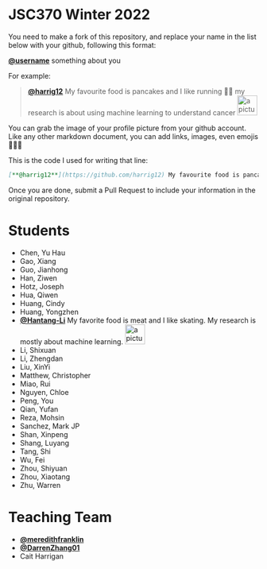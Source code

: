 # JSC370 Winter 2022

You need to make a fork of this repository, and replace your name in the list below with your github, following this format:

[**@username**](https://github.com/username/) something about you

For example:
      
> [**@harrig12**](https://github.com/harrig12) My favourite food is pancakes and I like running 🏃‍♀️ my research is about using machine learning to understand cancer <img src="https://avatars.githubusercontent.com/u/23587234?s=400&u=ea93fb16bd1f0b9c3f1e0e420136e4a1919daff3&v=4" alt="a picture of me" width="40px"> 

You can grab the image of your profile picture from your github account. Like any other markdown document, you can add links, images, even emojis 🍋🍰🐸 

This is the code I used for writing that line:

```md
[**@harrig12**](https://github.com/harrig12) My favourite food is pancakes and I like running 🏃‍♀️ my research is about using machine learning to understand cancer <img src="https://avatars.githubusercontent.com/u/23587234?s=400&u=ea93fb16bd1f0b9c3f1e0e420136e4a1919daff3&v=4" alt="a picture of me" width="40px"> 
```

Once you are done, submit a Pull Request to include your information in the original repository.

# Students

* Chen, Yu Hau          
* Gao, Xiang            
* Guo, Jianhong         
* Han, Ziwen            
* Hotz, Joseph          
* Hua, Qiwen            
* Huang, Cindy        
* Huang, Yongzhen       
* [**@Hantang-Li**](https://github.com/Hantang-Li) My favorite food is meat and I like skating. My research is mostly about machine learning. <img src="https://avatars.githubusercontent.com/u/27784582?s=400&v=4" alt="a picture of me" width="40px"> 
* Li, Shixuan           
* Li, Zhengdan          
* Liu, XinYi            
* Matthew, Christopher  
* Miao, Rui             
* Nguyen, Chloe         
* Peng, You             
* Qian, Yufan           
* Reza, Mohsin          
* Sanchez, Mark JP      
* Shan, Xinpeng         
* Shang, Luyang         
* Tang, Shi             
* Wu, Fei             
* Zhou, Shiyuan         
* Zhou, Xiaotang        
* Zhu, Warren     

# Teaching Team

* [**@meredithfranklin**](https://github.com/meredithfranklin)
* [**@DarrenZhang01**](https://github.com/@DarrenZhang01)
* Cait Harrigan


